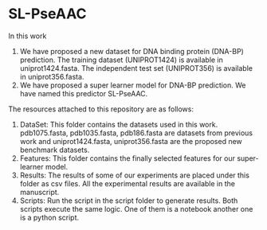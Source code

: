 # SL-PseAAC
  In this work
  1. We have proposed a new dataset for DNA binding protein (DNA-BP) prediction. The training dataset (UNIPROT1424) is available in uniprot1424.fasta. The independent test set (UNIPROT356) is available in uniprot356.fasta.
  2. We have proposed a super learner model for DNA-BP prediction. We have named this predictor SL-PseAAC.
 
 The resources attached to this repository are as follows:
 1. DataSet: This folder contains the datasets used in this work. pdb1075.fasta, pdb1035.fasta, pdb186.fasta are datasets from previous work and uniprot1424.fasta, uniprot356.fasta are the proposed new benchmark datasets.
 2. Features: This folder contains the finally selected features for our super-learner model.
 3. Results: The results of some of our experiments are placed under this folder as csv files. All the experimental results are available in the manuscript.
 4. Scripts: Run the script in the script folder to generate results. Both scripts execute the same logic. One of them is a notebook another one is a python script.


